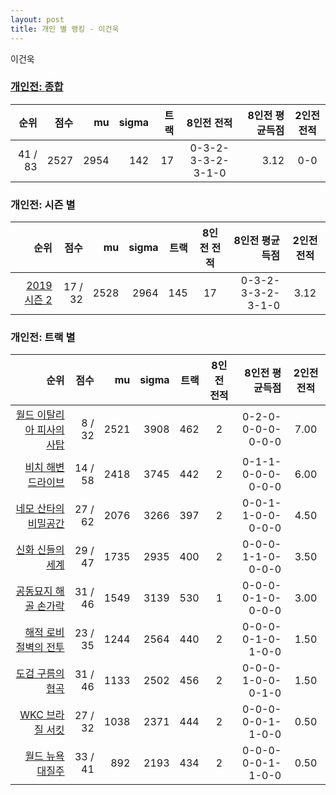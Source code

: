 ```yaml
---
layout: post
title: 개인 별 랭킹 - 이건욱
---
```


이건욱

### [개인전: 종합](../singles-full)

| 순위 | 점수 | mu | sigma | 트랙 | 8인전 전적 | 8인전 평균득점 | 2인전 전적 |
|---:|---:|---:|---:|---:|:---:|---:|:---:|
| 41 / 83 | 2527 | 2954 | 142 | 17 | 0-3-2-3-3-2-3-1-0 | 3.12 | 0-0 |

### 개인전: 시즌 별

| 순위 | 점수 | mu | sigma | 트랙 | 8인전 전적 | 8인전 평균득점 | 2인전 전적 |
|---:|---:|---:|---:|---:|:---:|---:|:---:|
| [2019 시즌 2](../singles-s2019_2) | 17 / 32 | 2528 | 2964 | 145 | 17 |  0-3-2-3-3-2-3-1-0 | 3.12 | 0-0 |

### 개인전: 트랙 별

| 순위 | 점수 | mu | sigma | 트랙 | 8인전 전적 | 8인전 평균득점 | 2인전 전적 |
|---:|---:|---:|---:|---:|:---:|---:|:---:|
| [월드 이탈리아 피사의 사탑](../pizza) | 8 / 32 | 2521 | 3908 | 462 | 2 | 0-2-0-0-0-0-0-0-0 | 7.00 | 0-0 |
| [비치 해변 드라이브](../haebyun) | 14 / 58 | 2418 | 3745 | 442 | 2 | 0-1-1-0-0-0-0-0-0 | 6.00 | 0-0 |
| [네모 산타의 비밀공간](../santa) | 27 / 62 | 2076 | 3266 | 397 | 2 | 0-0-1-1-0-0-0-0-0 | 4.50 | 0-0 |
| [신화 신들의 세계](../shinsegye) | 29 / 47 | 1735 | 2935 | 400 | 2 | 0-0-0-1-1-0-0-0-0 | 3.50 | 0-0 |
| [공동묘지 해골 손가락](../haeson) | 31 / 46 | 1549 | 3139 | 530 | 1 | 0-0-0-0-1-0-0-0-0 | 3.00 | 0-0 |
| [해적 로비 절벽의 전투](../lobby) | 23 / 35 | 1244 | 2564 | 440 | 2 | 0-0-0-0-1-0-1-0-0 | 1.50 | 0-0 |
| [도검 구름의 협곡](../hyupgog) | 31 / 46 | 1133 | 2502 | 456 | 2 | 0-0-0-1-0-0-0-1-0 | 1.50 | 0-0 |
| [WKC 브라질 서킷](../brazil) | 27 / 32 | 1038 | 2371 | 444 | 2 | 0-0-0-0-0-1-1-0-0 | 0.50 | 0-0 |
| [월드 뉴욕 대질주](../newyork) | 33 / 41 | 892 | 2193 | 434 | 2 | 0-0-0-0-0-1-1-0-0 | 0.50 | 0-0 |
